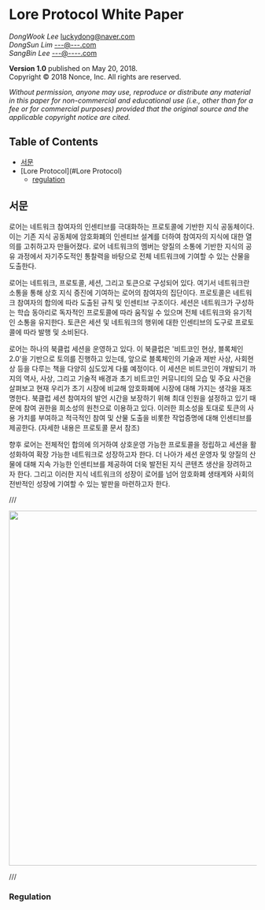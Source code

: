 Lore Protocol White Paper
=================

*DongWook Lee* [luckydong@naver.com]()  
*DongSun Lim* [---@---.com]()  
*SangBin Lee* [---@----.com]()  

**Version 1.0** published on May 20, 2018.  
Copyright © 2018 Nonce, Inc. All rights are reserved.

*Without permission, anyone may use, reproduce or distribute any material in this paper for non-commercial and educational use (i.e., other than for a fee or for commercial purposes) provided that the original source and the applicable copyright notice are cited.*

## Table of Contents

* [서문](#introduction)
* [Lore Protocol](#Lore Protocol)
    * [regulation](#regulation)
    


## 서문
로어는 네트워크 참여자의 인센티브를 극대화하는 프로토콜에 기반한 지식 공동체이다. 이는 기존 지식 공동체에 암호화폐의 인센티브 설계를 더하여 참여자의 지식에 대한 열의를 고취하고자 만들어졌다. 로어 네트워크의 멤버는 양질의 소통에 기반한 지식의 공유 과정에서 자기주도적인 통찰력을 바탕으로 전체 네트워크에 기여할 수 있는 산물을 도출한다.

로어는 네트워크, 프로토콜, 세션, 그리고 토큰으로 구성되어 있다. 여기서 네트워크란 소통을 통해 상호 지식 증진에 기여하는 로어의 참여자의 집단이다. 프로토콜은 네트워크 참여자의 합의에 따라 도출된 규칙 및 인센티브 구조이다. 세션은 네트워크가 구성하는 학습 동아리로 독자적인 프로토콜에 따라 움직일 수 있으며 전체 네트워크와 유기적인 소통을 유지한다. 토큰은 세션 및 네트워크의 행위에 대한 인센티브의 도구로 프로토콜에 따라 발행 및 소비된다.

로어는 하나의 북클럽 세션을 운영하고 있다. 이 북클럽은 '비트코인 현상, 블록체인 2.0'을 기반으로 토의를 진행하고 있는데, 앞으로 블록체인의 기술과 제반 사상, 사회현상 등을 다루는 책을 다양히 심도있게 다룰 예정이다. 이 세션은 비트코인이 개발되기 까지의 역사, 사상, 그리고 기술적 배경과 초기 비트코인 커뮤니티의 모습 및 주요 사건을 살펴보고 현재 우리가 초기 시장에 비교해 암호화폐에 시장에 대해 가지는 생각을 재조명한다. 북클럽 세션 참여자의 발언 시간을 보장하기 위해 최대 인원을 설정하고 있기 때문에 참여 권한을 희소성의 원천으로 이용하고 있다. 이러한 희소성을 토대로 토큰의 사용 가치를 부여하고 적극적인 참여 및 산물 도출을 비롯한 작업증명에 대해 인센티브를 제공한다. (자세한 내용은 프로토콜 문서 참조)

향후 로어는 전체적인 합의에 의거하여 상호운영 가능한 프로토콜을 정립하고 세션을 활성화하여 확장 가능한 네트워크로 성장하고자 한다. 더 나아가 세션 운영자 및 양질의 산물에 대해 지속 가능한 인센티브를 제공하여 더욱 발전된 지식 콘텐츠 생산을 장려하고자 한다. 그리고 이러한 지식 네트워크의 성장이 로어를 넘어 암호화폐 생태계와 사회의 전반적인 성장에 기여할 수 있는 발판을 마련하고자 한다.





/// <p align="center"><img src="./assets/ecosystem-horizontal.png" width=720></p>///


### Regulation

